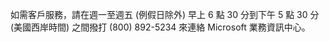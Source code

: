 如需客戶服務，請在週一至週五 (例假日除外) 早上 6 點 30 分到下午 5 點 30 分 (美國西岸時間) 之間撥打 (800) 892-5234 來連絡 Microsoft 業務資訊中心。

<!--HONumber=May16_HO2-->


